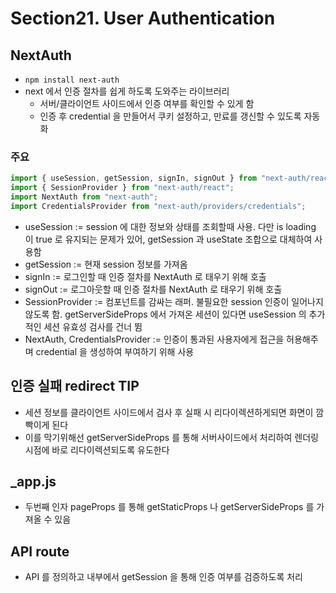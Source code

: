 # Section21. User Authentication

## NextAuth

- `npm install next-auth`
- next 에서 인증 절차를 쉽게 하도록 도와주는 라이브러리
  - 서버/클라이언트 사이드에서 인증 여부를 확인할 수 있게 함
  - 인증 후 credential 을 만들어서 쿠키 설정하고, 만료를 갱신할 수 있도록 자동화

### 주요

```js
import { useSession, getSession, signIn, signOut } from "next-auth/react";
import { SessionProvider } from "next-auth/react";
import NextAuth from "next-auth";
import CredentialsProvider from "next-auth/providers/credentials";
```

- useSession := session 에 대한 정보와 상태를 조회할때 사용. 다만 is loading 이 true 로 유지되는 문제가 있어, getSession 과 useState 조합으로 대체하여 사용함
- getSession := 현재 session 정보를 가져옴
- signIn := 로그인할 때 인증 절차를 NextAuth 로 태우기 위해 호출
- signOut := 로그아웃할 때 인증 절차를 NextAuth 로 태우기 위해 호출
- SessionProvider := 컴포넌트를 감싸는 래퍼. 불필요한 session 인증이 일어나지 않도록 함. getServerSideProps 에서 가져온 세션이 있다면 useSession 의 추가적인 세션 유효성 검사를 건너 뜀
- NextAuth, CredentialsProvider := 인증이 통과된 사용자에게 접근을 허용해주며 credential 을 생성하여 부여하기 위해 사용

## 인증 실패 redirect TIP

- 세션 정보를 클라이언트 사이드에서 검사 후 실패 시 리다이렉션하게되면 화면이 깜빡이게 된다
- 이를 막기위해선 getServerSideProps 를 통해 서버사이드에서 처리하여 렌더링 시점에 바로 리다이렉션되도록 유도한다

## \_app.js

- 두번째 인자 pageProps 를 통해 getStaticProps 나 getServerSideProps 를 가져올 수 있음

## API route

- API 를 정의하고 내부에서 getSession 을 통해 인증 여부를 검증하도록 처리
